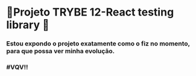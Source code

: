 # :construction:Projeto TRYBE 12-React testing library :construction:

### Estou expondo o projeto exatamente como o fiz no momento, para que possa ver minha evolução.

### #VQV!!

